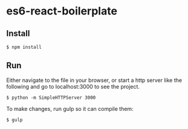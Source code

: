 # es6-react-boilerplate

## Install

```
$ npm install
```

## Run

Either navigate to the file in your browser, or start a http server like the following and go to localhost:3000 to see the project.

```
$ python -m SimpleHTTPServer 3000
```

To make changes, run gulp so it can compile them:

```
$ gulp
```
